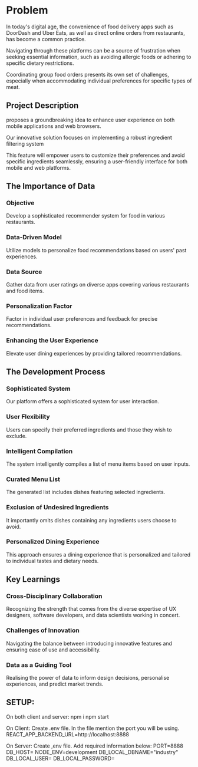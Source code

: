 # Problem

In today's digital age, the convenience of food delivery apps such as DoorDash and Uber Eats, as well as direct online orders from restaurants, has become a common practice.

Navigating through these platforms can be a source of frustration when seeking essential information, such as avoiding allergic foods or adhering to specific dietary restrictions. 

Coordinating group food orders presents its own set of challenges, especially when accommodating individual preferences for specific types of meat.

## Project Description

proposes a groundbreaking idea to enhance user experience on both mobile applications and web browsers. 

Our innovative solution focuses on implementing a robust ingredient filtering system

This feature will empower users to customize their preferences and avoid specific ingredients seamlessly, ensuring a user-friendly interface for both mobile and web platforms.

## The Importance of Data

### Objective
Develop a sophisticated recommender system 
for food in various restaurants.

### Data-Driven Model
Utilize models to personalize food 
recommendations based on users' past 
experiences.

### Data Source
Gather data from user ratings on diverse apps 
covering various restaurants and food items.

### Personalization Factor
Factor in individual user preferences and 
feedback for precise recommendations.

### Enhancing the User Experience
Elevate user dining experiences by providing 
tailored recommendations.

## The Development Process

### Sophisticated System
Our platform offers a sophisticated system for user interaction.

### User Flexibility
Users can specify their preferred ingredients and those they wish to exclude.

### Intelligent Compilation
The system intelligently compiles a list of menu items based on user inputs.

### Curated Menu List
The generated list includes dishes featuring selected ingredients.

### Exclusion of Undesired Ingredients
It importantly omits dishes containing any ingredients users choose to avoid.

### Personalized Dining Experience
This approach ensures a dining experience that is personalized and tailored to individual tastes and dietary needs.

## Key Learnings

### Cross-Disciplinary Collaboration
Recognizing the strength that comes from the diverse expertise of UX designers, software developers, and data scientists working in concert.

### Challenges of Innovation
Navigating the balance between introducing innovative features and ensuring ease of use and accessibility.

### Data as a Guiding Tool
Realising the power of data to inform design decisions, personalise experiences, and predict market trends.

## SETUP:

On both client and server:
npm i
npm start

On Client:
Create .env file. In the file mention the port you will be using.
REACT_APP_BACKEND_URL=http://localhost:8888

On Server:
Create ,env file. Add required information below:
PORT=8888
DB_HOST=
NODE_ENV=development
DB_LOCAL_DBNAME="industry"
DB_LOCAL_USER=
DB_LOCAL_PASSWORD=